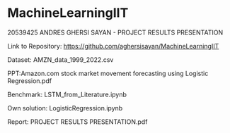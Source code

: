 # MachineLearningIIT

20539425 ANDRES GHERSI SAYAN - PROJECT RESULTS PRESENTATION

Link to Repository: https://github.com/aghersisayan/MachineLearningIIT

Dataset: AMZN_data_1999_2022.csv

PPT:Amazon.com stock market movement forecasting using Logistic Regression.pdf

Benchmark: LSTM_from_Literature.ipynb

Own solution: LogisticRegression.ipynb

Report: PROJECT RESULTS PRESENTATION.pdf
